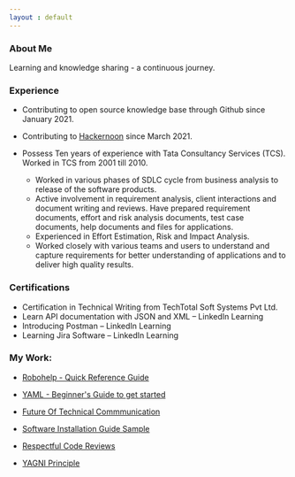 ```yaml
---
layout : default
---
```


### About Me

Learning and knowledge sharing - a continuous journey.

### Experience

- Contributing to open source knowledge base through Github since January 2021.

- Contributing to [Hackernoon](https://hackernoon.com/u/shvetavasisht) since March 2021.

- Possess Ten years of experience with Tata Consultancy Services (TCS). Worked in TCS from 2001 till 2010.
  - Worked in various phases of SDLC cycle from business analysis to release of the software products.
  -	Active involvement in requirement analysis, client interactions and document writing and reviews. Have prepared requirement documents, effort and risk analysis documents,    test case documents, help documents and files for applications.
  -	Experienced in Effort Estimation, Risk and Impact Analysis.  
  -	Worked closely with various teams and users to understand and capture requirements for better understanding of applications and to deliver high quality results.

### Certifications

-	Certification in Technical Writing from TechTotal Soft Systems Pvt Ltd.
-	Learn API documentation with JSON and XML – LinkedIn Learning
-	Introducing Postman – LinkedIn Learning
-	Learning Jira Software – LinkedIn Learning

###  My Work:
  
   - [Robohelp - Quick Reference Guide](./samples/robohelp.md)
        
   - [YAML - Beginner's Guide to get started](./samples/write-yaml.md)

   - [Future Of Technical Commmunication](./samples/FutureOfTC.md)

   - [Software Installation Guide Sample](./samples/software_install_guide.md)

   - [Respectful Code Reviews](./samples/respectful_code_reviews.md)

   - [YAGNI Principle](./samples/yagni_principle.md)


